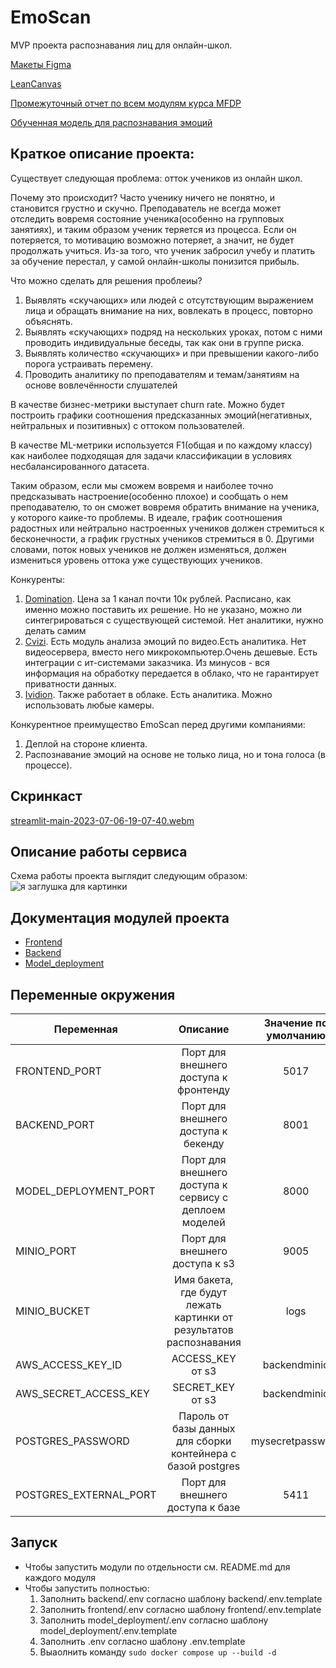 # EmoScan

MVP проекта распознавания лиц для онлайн-школ.

[Макеты Figma](https://www.figma.com/file/UDO1ksG3vVUUHI131DGGCC/MFDP?type=design&node-id=0%3A1&t=tSmyiOsMtYIueP19-1)

[LeanCanvas](https://www.notion.so/Lean-Canvas-5d9968e55be04d7288cda83e4c5567f6)

[Промежуточный отчет по всем модулям курса MFDP](https://www.notion.so/MFDP-1cdf80efd24241a7ae400dc2f8d2b408)

[Обученная модель для распознавания эмоций](https://github.com/starminalush/mfdp-2023)

## Краткое описание проекта:
Существует следующая проблема: отток учеников из онлайн школ.

Почему это происходит?
Часто ученику ничего не понятно, и становится грустно и скучно. Преподаватель не всегда может отследить вовремя состояние ученика(особенно на групповых занятиях), и таким образом ученик теряется из процесса. Если он потеряется, то мотивацию возможно потеряет, а значит, не будет продолжать учиться. Из-за того, что ученик забросил учебу и платить за обучение перестал, у самой онлайн-школы понизится прибыль.

Что можно сделать для решения проблеиы?

1. Выявлять «скучающих» или людей с отсутствующим выражением лица и обращать внимание на них, вовлекать в процесс, повторно объяснять.
2. Выявлять «скучающих» подряд на нескольких уроках, потом с ними проводить индивидуальные беседы, так как они в группе риска.
3. Выявлять количество «скучающих» и при превышении какого-либо порога устраивать перемену.
4. Проводить аналитику по преподавателям и темам/занятиям на основе вовлечённости слушателей

В качестве бизнес-метрики выступает churn rate. Можно будет построить графики соотношения предсказанных эмоций(негативных, нейтральных и позитивных) с оттоком пользователей.

В качестве ML-метрики используется F1(общая и по каждому классу) как наиболее подходящая для задачи классификации в условиях несбалансированного датасета.

Таким образом, если мы сможем вовремя и наиболее точно предсказывать настроение(особенно плохое) и сообщать о нем преподавателю, то он сможет вовремя обратить внимание на ученика, у которого каике-то проблемы. В идеале, график соотношения радостных или нейтрально настроенных учеников должен стремиться к бесконечности, а график грустных учеников стремиться в 0. Другими словами, поток новых учеников не должен изменяться, должен измениться уровень оттока уже существующих учеников.

Конкуренты:

1. [Domination](https://domination.one/products/analitycs/litsenziya-na-modul-videoanalitiki-raspoznavanie-pola-vozrasta-emotsiy-domination-n0000131711/).  Цена за 1 канал почти 10к рублей.  Расписано, как именно можно поставить их решение. Но не указано, можно ли синтегрироваться с существующей системой. Нет аналитики, нужно делать самим
2. [Cvizi](https://cvizi.com/language/ru/videoanalitika/). Есть модуль анализа эмоций по видео.Есть аналитика. Нет видеосервера, вместо него микрокомпьютер.Очень дешевые. Есть интеграции с ит-системами заказчика. Из минусов - вся информация на обработку передается в облако, что не гарантирует приватности данных.
3. [Ividion](https://ru.ivideon.com/face-recognition/). Также работает в облаке. Есть аналитика. Можно использовать любые камеры.
    
Конкурентное преимущество EmoScan перед другими компаниями:

 1. Деплой на стороне клиента.
 2. Распознавание эмоций на основе не только лица, но и тона голоса (в процессе).


## Скринкаст
[streamlit-main-2023-07-06-19-07-40.webm](https://github.com/starminalush/mfdp-2023-mvp/assets/103132748/aee55bba-7340-4ca9-b5fd-94856d12a1ff)

## Описание работы сервиса
Схема работы проекта выглядит следующим образом:
![я заглушка для картинки](https://drive.google.com/uc?export=view&id=1wTNY2bv2y_fGYYyXam_VJ_U5RjqPG-j4)

## Документация модулей проекта 
 - [Frontend](https://github.com/starminalush/mfdp-2023-mvp/tree/main/frontend/#readme)
 - [Backend](https://github.com/starminalush/mfdp-2023-mvp/tree/main/backend/#readme)
 - [Model_deployment](https://github.com/starminalush/mfdp-2023-mvp/tree/main/model_deployment/#readme)

## Переменные окружения

| Переменная            |                              Описание                              | Значение по умолчанию |
|-----------------------|:------------------------------------------------------------------:|:---------------------:|
| FRONTEND_PORT         |               Порт для внешнего доступа к фронтенду                |         5017          |
| BACKEND_PORT          |                Порт для внешнего доступа к бекенду                 |         8001          |
| MODEL_DEPLOYMENT_PORT |       Порт для внешнего доступа к сервису с деплоем моделей        |         8000          |
| MINIO_PORT            |                   Порт для внешнего доступа к s3                   |         9005          |
| MINIO_BUCKET          | Имя бакета, где будут лежать картинки от результатов распознавания |         logs          |
| AWS_ACCESS_KEY_ID  |                          ACCESS_KEY от s3                          |           backendminio            |
| AWS_SECRET_ACCESS_KEY| SECRET_KEY от s3 |backendminio|
| POSTGRES_PASSWORD| Пароль от базы данных для сборки контейнера с базой postgres | mysecretpassword|
| POSTGRES_EXTERNAL_PORT| Порт для внешнего доступа к базе | 5411 |


## Запуск
 - Чтобы запустить модули по отдельности см. README.md для каждого модуля
 - Чтобы запустить полностью:
   1. Заполнить backend/.env согласно шаблону backend/.env.template
   2. Заполнить frontend/.env согласно шаблону frontend/.env.template
   3. Заполнить model_deployment/.env согласно шаблону model_deployment/.env.template
   4. Заполнить .env согласно шаблону .env.template
   5. Выаолнить команду
   `sudo docker compose up --build -d`
